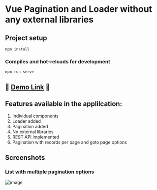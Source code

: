 # Vue Pagination and Loader without any external libraries

## Project setup
```
npm install
```

### Compiles and hot-reloads for development
```
npm run serve
```


## <g-emoji class="g-emoji" alias="tada" fallback-src="https://github.githubassets.com/images/icons/emoji/unicode/1f389.png">🎉 </g-emoji> [Demo Link](jebasuthan.github.io/vue-pagination/)  <g-emoji class="g-emoji" alias="tada" fallback-src="https://github.githubassets.com/images/icons/emoji/unicode/1f389.png">🎉</g-emoji>

## Features available in the applilcation:
1. Individual components
2. Loader added
3. Pagination added
4. No external libraries
5. REST API implemented
6. Pagination with records per page and goto page options



## Screenshots
### List with multiple pagination options
![image](https://user-images.githubusercontent.com/3702438/142559810-943ba84f-9f6f-4189-9f76-76540f3fbc1f.png)
